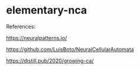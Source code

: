 # elementary-nca

References:

https://neuralpatterns.io/

https://github.com/LuisBoto/NeuralCellularAutomata

https://distill.pub/2020/growing-ca/
